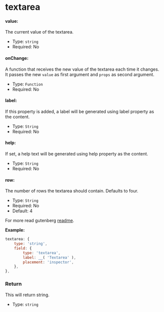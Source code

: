 # textarea

#### value:

The current value of the textarea.

- Type: `string`
- Required: No

#### onChange:

A function that receives the new value of the textarea each time it changes. It passes the new `value` as first argument and `props` as second argument.

- Type: `Function`
- Required: No

#### label:

If this property is added, a label will be generated using label property as the content.

- Type: `String`
- Required: No

#### help:

If set, a help text will be generated using help property as the content.

- Type: `String`
- Required: No

#### row:

The number of rows the textarea should contain. Defaults to four.

- Type: `String`
- Required: No
- Default: 4

For more read gutenberg [readme](https://github.com/WordPress/gutenberg/tree/master/components/textarea-control).

**Example:**

```js
textarea: {
	type: 'string',
	field: {
		type: 'textarea',
		label: __( 'Textarea' ),
		placement: 'inspector',
	},
},
```

### Return

This will return string.

- Type: `string`
